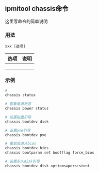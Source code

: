 ## ipmitool chassis命令
这里写命令的简单说明

### 用法
```
xxx [选项]
```

| 选项 | 说明
| --- | ---
|  | 
|  | 
|  | 

### 示例
```sh
# 
chassis status

# 查看电源状态
chassis power status

# 设置磁盘引导
chassis bootdev disk

# 设置pxe引导
chassis bootdev pxe

# 重启后进入bios
chassis bootdev bios
chassis bootparam set bootflag force_bios

# 设置永久disk引导
chassis bootdev disk options=persistent
```
